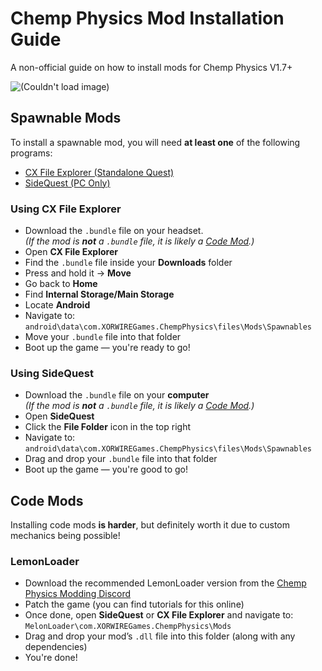 # Chemp Physics Mod Installation Guide
A non-official guide on how to install mods for Chemp Physics V1.7+

![\(Couldn't load image)](https://i.imgur.com/UoT8e0G.png)

## Spawnable Mods
To install a spawnable mod, you will need **at least one** of the following programs:
- [CX File Explorer (Standalone Quest)](#using-cx-file-explorer)
- [SideQuest (PC Only)](#using-sidequest)

### Using CX File Explorer
- Download the `.bundle` file on your headset.  
  *(If the mod is **not** a `.bundle` file, it is likely a [Code Mod](#code-mods).)*
- Open **CX File Explorer**
- Find the `.bundle` file inside your **Downloads** folder
- Press and hold it → **Move**
- Go back to **Home**
- Find **Internal Storage/Main Storage**
- Locate **Android**
- Navigate to:  
  `android\data\com.XORWIREGames.ChempPhysics\files\Mods\Spawnables`
- Move your `.bundle` file into that folder
- Boot up the game — you're ready to go!

### Using SideQuest
- Download the `.bundle` file on your **computer**  
  *(If the mod is **not** a `.bundle` file, it is likely a [Code Mod](#code-mods).)*
- Open **SideQuest**
- Click the **File Folder** icon in the top right
- Navigate to:  
  `android\data\com.XORWIREGames.ChempPhysics\files\Mods\Spawnables`
- Drag and drop your `.bundle` file into that folder
- Boot up the game — you're good to go!

## Code Mods
Installing code mods **is harder**, but definitely worth it due to custom mechanics being possible!

### LemonLoader
- Download the recommended LemonLoader version from the [Chemp Physics Modding Discord](https://discord.gg/nYK5nS8C2y)
- Patch the game (you can find tutorials for this online)
- Once done, open **SideQuest** or **CX File Explorer** and navigate to:  
  `MelonLoader\com.XORWIREGames.ChempPhysics\Mods`
- Drag and drop your mod’s `.dll` file into this folder (along with any dependencies)
- You're done!
